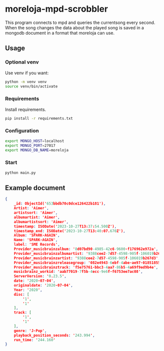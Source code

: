 # moreloja-mpd-scrobbler

This program connects to mpd and queries the currentsong every second.
When the song changes the data about the played song is saved in a mongodb document in a format that moreloja can use.

## Usage

### Optional venv

Use venv if you want:

``` bash
python -m venv venv
source venv/bin/activate
```

### Requirements

Install requirements.

``` bash
pip install -r requirements.txt
```

### Configuration

``` bash
export MONGO_HOST=localhost
export MONGO_PORT=27017
export MONGO_DB_NAME=moreloja
```

### Start

``` bash
python main.py
```

## Example document

``` json
{
    _id: ObjectId('653bbdb70c0dce126422b181'),
    Artist: 'Aimer',
    artistsort: 'Aimer',
    albumartist: 'Aimer',
    albumartistsort: 'Aimer',
    timestamp: ISODate('2023-10-27T13:37:54.500Z'),
    timestamp_end: ISODate('2023-10-27T13:40:07.670Z'),
    Album: 'SPARK‐AGAIN',
    Name: 'SPARK‐AGAIN',
    label: 'SME Records',
    Provider_musicbrainzalbum: '8d07bd90-4985-42c6-9600-f176962e972a',
    Provider_musicbrainzalbumartist: '9388cee2-7d57-4598-905f-106019b267d3',
    Provider_musicbrainzartist: '9388cee2-7d57-4598-905f-106019b267d3',
    Provider_musicbrainzreleasegroup: '082e4943-6ebf-4abe-ae97-018518555055',
    Provider_musicbrainztrack: 'f5e75761-bbc3-4aa7-86b5-4a69f9ed9b4e',
    musicbrainz_workid: 'aab77019-7f5b-4ecc-9e6f-f6753ee7ac08',
    ServerVersion: '0.23.5',
    date: '2020-07-04',
    originaldate: '2020-07-04',
    Year: '2020',
    disc: [
        '1',
        '1'
    ],
    track: [
        '1',
        '1'
    ],
    genre: 'J-Pop',
    playback_position_seconds: '243.994',
    run_time: '244.160'
}
```
